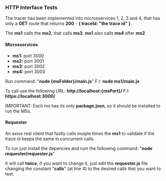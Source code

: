 ### HTTP Interface Tests
The tracer has been implemented into microsservices 1, 2, 3 and 4, that has only a **GET** route that returns **200** - **{ traceId: "the trace id" }**.

The **ms1** calls the **ms2**, that calls **ms3**. **ms1** also calls **ms4** after **ms2**.


#### Microsservices
- **ms1:** port 3000
- **ms2:** port 3001
- **ms3:** port 3002
- **ms4:** port 3003

Run command: "**node {msFolder}/main.js**"
F.I: **node ms1/main.js**

To call use the following URL: **http://localhost:{msPort}/**
F.I: **https://localhost:3000/**

IMPORTANT: Each ms has its only **package.json**, so it should be installed to run the MSs.


#### Requester
An axios rest client that fastly calls muiple times the **ms1** to validate if the trace id keeps the same in concurrent calls.

To run just install the depencies and rum the following command: "**node requester/requester.js**"

It will call **twice**, if you want to change it, just edit the **requester.js** file changing the constant "**calls**" (at line 4) to the desired calls that you want to test.